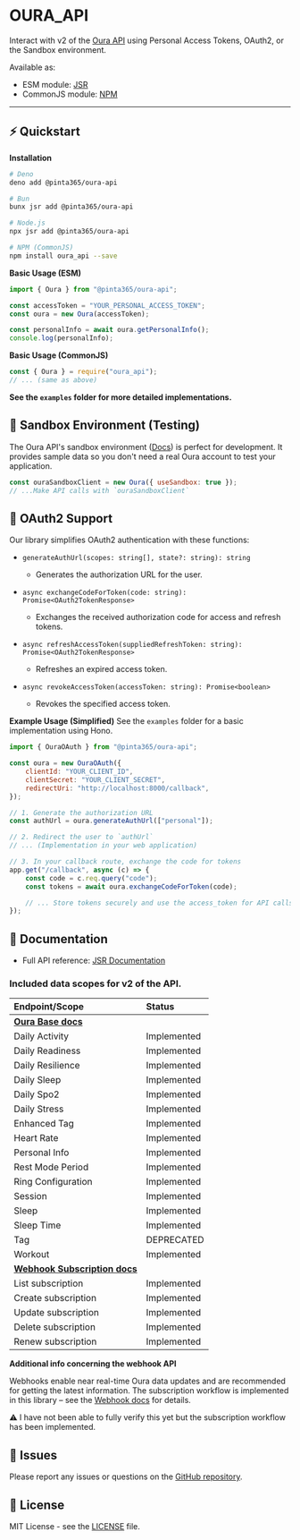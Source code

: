 # OURA_API

Interact with v2 of the [Oura API](https://cloud.ouraring.com/v2/docs) using Personal Access Tokens, OAuth2, or the
Sandbox environment.

Available as:

- ESM module: [JSR](https://jsr.io/@pinta365/oura-api)
- CommonJS module: [NPM](https://www.npmjs.com/package/oura_api)

---

## ⚡️ Quickstart

**Installation**

```bash
# Deno
deno add @pinta365/oura-api

# Bun
bunx jsr add @pinta365/oura-api

# Node.js
npx jsr add @pinta365/oura-api

# NPM (CommonJS)
npm install oura_api --save
```

**Basic Usage (ESM)**

```javascript
import { Oura } from "@pinta365/oura-api";

const accessToken = "YOUR_PERSONAL_ACCESS_TOKEN";
const oura = new Oura(accessToken);

const personalInfo = await oura.getPersonalInfo();
console.log(personalInfo);
```

**Basic Usage (CommonJS)**

```javascript
const { Oura } = require("oura_api");
// ... (same as above)
```

**See the `examples` folder for more detailed implementations.**

## 🧪 Sandbox Environment (Testing)

The Oura API's sandbox environment ([Docs](https://cloud.ouraring.com/v2/docs#tag/Sandbox-Routes)) is perfect for
development. It provides sample data so you don't need a real Oura account to test your application.

```javascript
const ouraSandboxClient = new Oura({ useSandbox: true });
// ...Make API calls with `ouraSandboxClient`
```

## 🔑 OAuth2 Support

Our library simplifies OAuth2 authentication with these functions:

- `generateAuthUrl(scopes: string[], state?: string): string`
  - Generates the authorization URL for the user.

- `async exchangeCodeForToken(code: string): Promise<OAuth2TokenResponse>`
  - Exchanges the received authorization code for access and refresh tokens.

- `async refreshAccessToken(suppliedRefreshToken: string): Promise<OAuth2TokenResponse>`
  - Refreshes an expired access token.

- `async revokeAccessToken(accessToken: string): Promise<boolean>`
  - Revokes the specified access token.

**Example Usage (Simplified)** See the `examples` folder for a basic implementation using Hono.

```javascript
import { OuraOAuth } from "@pinta365/oura-api";

const oura = new OuraOAuth({
    clientId: "YOUR_CLIENT_ID",
    clientSecret: "YOUR_CLIENT_SECRET",
    redirectUri: "http://localhost:8000/callback",
});

// 1. Generate the authorization URL
const authUrl = oura.generateAuthUrl(["personal"]);

// 2. Redirect the user to `authUrl`
// ... (Implementation in your web application)

// 3. In your callback route, exchange the code for tokens
app.get("/callback", async (c) => {
    const code = c.req.query("code");
    const tokens = await oura.exchangeCodeForToken(code);

    // ... Store tokens securely and use the access_token for API calls
});
```

## 📑 Documentation

- Full API reference: [JSR Documentation](https://jsr.io/@pinta365/oura-api/doc)

### Included data scopes for v2 of the API.

| Endpoint/Scope                                                                   | Status      |
| :------------------------------------------------------------------------------- | :---------- |
| **[Oura Base docs](https://jsr.io/@pinta365/oura-api/doc/~/Oura)**               |             |
| Daily Activity                                                                   | Implemented |
| Daily Readiness                                                                  | Implemented |
| Daily Resilience                                                                 | Implemented |
| Daily Sleep                                                                      | Implemented |
| Daily Spo2                                                                       | Implemented |
| Daily Stress                                                                     | Implemented |
| Enhanced Tag                                                                     | Implemented |
| Heart Rate                                                                       | Implemented |
| Personal Info                                                                    | Implemented |
| Rest Mode Period                                                                 | Implemented |
| Ring Configuration                                                               | Implemented |
| Session                                                                          | Implemented |
| Sleep                                                                            | Implemented |
| Sleep Time                                                                       | Implemented |
| Tag                                                                              | DEPRECATED  |
| Workout                                                                          | Implemented |
| **[Webhook Subscription docs](https://jsr.io/@pinta365/oura-api/doc/~/Webhook)** |             |
| List subscription                                                                | Implemented |
| Create subscription                                                              | Implemented |
| Update subscription                                                              | Implemented |
| Delete subscription                                                              | Implemented |
| Renew subscription                                                               | Implemented |

**Additional info concerning the webhook API**

Webhooks enable near real-time Oura data updates and are recommended for getting the latest information. The
subscription workflow is implemented in this library – see the
[Webhook docs](https://cloud.ouraring.com/v2/docs#tag/Webhook-Subscription-Routes) for details.

⚠️ I have not been able to fully verify this yet but the subscription workflow has been implemented.

## 🐞 Issues

Please report any issues or questions on the [GitHub repository](https://github.com/Pinta365/oura_api/issues).

## 📄 License

MIT License - see the [LICENSE](LICENSE) file.
